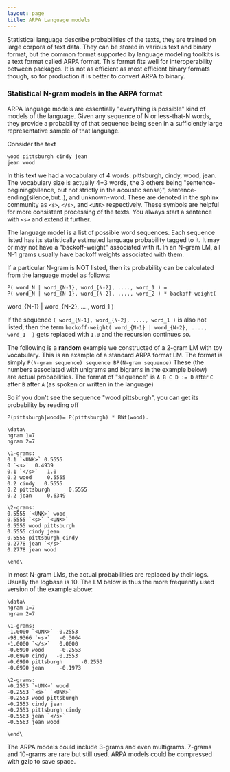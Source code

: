 ```yaml
---
layout: page 
title: ARPA Language models
---
```


Statistical language describe probabilities of the texts, they are trained on 
large corpora of text data. They can be stored in various text and binary 
format, but the common format supported by language modeling toolkits is a text 
format called ARPA format. This format fits well for interoperability between 
packages. It is not as efficient as most efficient binary formats though, so 
for production it is better to convert ARPA to binary.


### Statistical N-gram models in the ARPA format

ARPA language models are essentially "everything is possible" kind of models of 
the language. Given any sequence of N or less-that-N words, they provide a 
probability of that sequence being seen in a sufficiently large representative 
sample of that language.

Consider the text

	
	wood pittsburgh cindy jean
	jean wood


In this text we had a vocabulary of 4 words:
pittsburgh, cindy, wood, jean. The vocabulary size is actually
4+3 words, the 3 others being "sentence-begining(silence, but not
strictly in the acoustic sense)", sentence-ending(silence,but..), and
unknown-word. These are denoted in the sphinx community as `<s>`, `</s>`, and 
`<UNK>` respectively. These symbols are helpful for more consistent processing 
of the texts. You always start a sentence with `<s>` and extend it further.

The language model is a list of possible word sequences. Each sequence listed 
has its statistically estimated language probability tagged to it. It may or 
may not have a "backoff-weight" associated with it. In an N-gram LM, all N-1 
grams usually have backoff weights associated with them.

If a particular N-gram is NOT listed, then its probability can be
calculated from the language model as follows:

	
	P( word_N | word_{N-1}, word_{N-2}, ...., word_1 ) =
	P( word_N | word_{N-1}, word_{N-2}, ...., word_2 ) * backoff-weight( 
word_{N-1} | word_{N-2}, ...., word_1 )


If the sequence `( word_{N-1}, word_{N-2}, ...., word_1 )` is also not 
listed, then the term `backoff-weight( word_{N-1} | word_{N-2}, ...., word_1 
)` gets replaced with `1.0` and the recursion continues so. 

The following is a **random** example we constructed of a 2-gram LM with toy 
vocabulary. This is an example of a standard ARPA format LM. The format is 
simply `P(N-gram sequence) sequence BP(N-gram sequence)`
These (the numbers associated with unigrams and bigrams in the example  below)  
are actual probabilities. 
The format of "sequence" is `A B C D := D` after `C` after `B` after 
`A` (as spoken or written in the language)

So if you don't see the sequence "wood pittsburgh", you can get its probability 
by reading off 

`P(pittsburgh|wood)= P(pittsburgh) * BWt(wood).`

	
	
	\data\
	ngram 1=7
	ngram 2=7
	
	\1-grams:
	0.1 `<UNK>`	0.5555
	0 `<s>`	 0.4939
	0.1 `</s>`	 1.0
	0.2 wood	 0.5555
	0.2 cindy	0.5555
	0.2 pittsburgh		0.5555
	0.2 jean	 0.6349
	
	\2-grams:
	0.5555 `<UNK>` wood
	0.5555 `<s>` `<UNK>`
	0.5555 wood pittsburgh
	0.5555 cindy jean
	0.5555 pittsburgh cindy
	0.2778 jean `</s>`
	0.2778 jean wood 
	
	\end\
	
	


In most N-gram LMs, the actual probabilities are replaced by their
logs. Usually the logbase is 10. The LM below is thus the more
frequently used version of the example above:

	
	
	\data\
	ngram 1=7
	ngram 2=7
	
	\1-grams:
	-1.0000 `<UNK>`	-0.2553
	-98.9366 `<s>`	 -0.3064
	-1.0000 `</s>`	 0.0000
	-0.6990 wood	 -0.2553
	-0.6990 cindy	-0.2553
	-0.6990 pittsburgh		-0.2553
	-0.6990 jean	 -0.1973
	
	\2-grams:
	-0.2553 `<UNK>` wood
	-0.2553 `<s>` `<UNK>`
	-0.2553 wood pittsburgh
	-0.2553 cindy jean
	-0.2553 pittsburgh cindy
	-0.5563 jean `</s>`
	-0.5563 jean wood 
	
	\end\
	


The ARPA models could include 3-grams and even multigrams. 7-grams and 10-grams 
are rare but still used. ARPA models could be compressed with gzip to save 
space.

